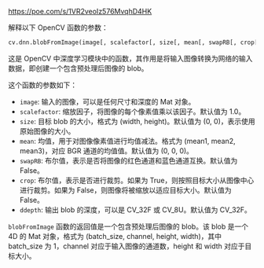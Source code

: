 <https://poe.com/s/1VR2veoIz576MvqhD4HK>

解释以下 OpenCV 函数的参数：

```py
cv.dnn.blobFromImage(image[, scalefactor[, size[, mean[, swapRB[, crop[, ddepth]]]]]]) -> retval
```

这是 OpenCV 中深度学习模块中的函数，其作用是将输入图像转换为网络的输入数据，即创建一个包含预处理后图像的 blob。

这个函数的参数如下：

- `image`: 输入的图像，可以是任何尺寸和深度的 Mat 对象。
- `scalefactor`: 缩放因子，将图像的每个像素值乘以该因子。默认值为 1.0。
- `size`: 目标 blob 的大小，格式为 (width, height)。默认值为 (0, 0)，表示使用原始图像的大小。
- `mean`: 均值，用于对图像像素值进行均值减法。格式为 (mean1, mean2, mean3)，对应 BGR 通道的均值值。默认值为 (0, 0, 0)。
- `swapRB`: 布尔值，表示是否将图像的红色通道和蓝色通道互换。默认值为 False。
- `crop`: 布尔值，表示是否进行裁剪。如果为 True，则按照目标大小从图像中心进行裁剪。如果为 False，则图像将被缩放以适应目标大小。默认值为 False。
- `ddepth`: 输出 blob 的深度，可以是 CV_32F 或 CV_8U。默认值为 CV_32F。

`blobFromImage` 函数的返回值是一个包含预处理后图像的 blob。该 blob 是一个 4D 的 Mat 对象，格式为 (batch_size, channel, height, width)，其中 batch_size 为 1，channel 对应于输入图像的通道数，height 和 width 对应于目标大小。
